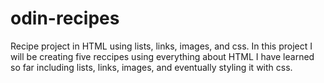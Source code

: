 # odin-recipes
Recipe project in HTML using lists, links, images, and css.
In this project I will be creating five reccipes using everything about HTML I have learned so far including lists, links, images, and eventually styling it with css.

